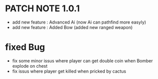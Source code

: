 # PATCH NOTE 1.0.1

- add new feature : Advanced Ai (now Ai can pathfind more easyly)
- add new feature : Added Bow (added new ranged weapon)

# fixed Bug

- fix some minor issus where player can get double coin when Bomber explode on chest
- fix issus where player get killed when pricked by cactus
